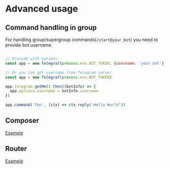 # Advanced usage

## Command handling in group

For handling group/supergroup commands(`/start@your_bot`) you need to provide bot username.

```js

// Provide with options
const app = new Telegraf(process.env.BOT_TOKEN, {username: 'your_bot'})

// Or you can get username from Telegram server
const app = new Telegraf(process.env.BOT_TOKEN)

app.telegram.getMe().then((botInfo) => {
  app.options.username = botInfo.username
})

app.command('foo', (ctx) => ctx.reply('Hello World'))
```

## Composer

[Example](https://github.com/telegraf/telegraf-flow/blob/master/lib/flow.js)

## Router

[Example](https://github.com/telegraf/telegraf/tree/develop/examples/custom-router-bot.js)
